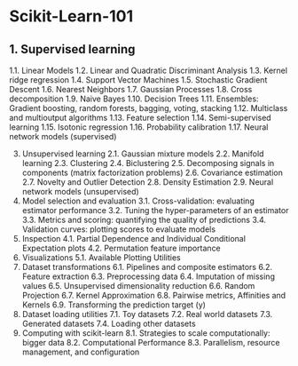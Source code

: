 # Scikit-Learn-101


## 1. Supervised learning

1.1. Linear Models
1.2. Linear and Quadratic Discriminant Analysis
1.3. Kernel ridge regression
1.4. Support Vector Machines
1.5. Stochastic Gradient Descent
1.6. Nearest Neighbors
1.7. Gaussian Processes
1.8. Cross decomposition
1.9. Naive Bayes
1.10. Decision Trees
1.11. Ensembles: Gradient boosting, random forests, bagging, voting, stacking
1.12. Multiclass and multioutput algorithms
1.13. Feature selection
1.14. Semi-supervised learning
1.15. Isotonic regression
1.16. Probability calibration
1.17. Neural network models (supervised)

3. Unsupervised learning
2.1. Gaussian mixture models
2.2. Manifold learning
2.3. Clustering
2.4. Biclustering
2.5. Decomposing signals in components (matrix factorization problems)
2.6. Covariance estimation
2.7. Novelty and Outlier Detection
2.8. Density Estimation
2.9. Neural network models (unsupervised)
4. Model selection and evaluation
3.1. Cross-validation: evaluating estimator performance
3.2. Tuning the hyper-parameters of an estimator
3.3. Metrics and scoring: quantifying the quality of predictions
3.4. Validation curves: plotting scores to evaluate models
5. Inspection
4.1. Partial Dependence and Individual Conditional Expectation plots
4.2. Permutation feature importance
6. Visualizations
5.1. Available Plotting Utilities
7. Dataset transformations
6.1. Pipelines and composite estimators
6.2. Feature extraction
6.3. Preprocessing data
6.4. Imputation of missing values
6.5. Unsupervised dimensionality reduction
6.6. Random Projection
6.7. Kernel Approximation
6.8. Pairwise metrics, Affinities and Kernels
6.9. Transforming the prediction target (y)
8. Dataset loading utilities
7.1. Toy datasets
7.2. Real world datasets
7.3. Generated datasets
7.4. Loading other datasets
9. Computing with scikit-learn
8.1. Strategies to scale computationally: bigger data
8.2. Computational Performance
8.3. Parallelism, resource management, and configuration
